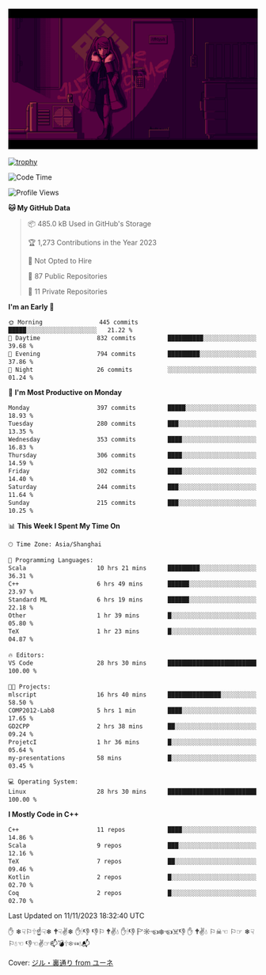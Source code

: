 ![](imgs/main.png)

[![trophy](https://github-profile-trophy.vercel.app/?username=NeilKleistGao&theme=dracula)](https://github.com/ryo-ma/github-profile-trophy)

<!--START_SECTION:waka-->
![Code Time](http://img.shields.io/badge/Code%20Time-353%20hrs%2016%20mins-blue)

![Profile Views](http://img.shields.io/badge/Profile%20Views-0-blue)

**🐱 My GitHub Data** 

> 📦 485.0 kB Used in GitHub's Storage 
 > 
> 🏆 1,273 Contributions in the Year 2023
 > 
> 🚫 Not Opted to Hire
 > 
> 📜 87 Public Repositories 
 > 
> 🔑 11 Private Repositories 
 > 
**I'm an Early 🐤** 

```text
🌞 Morning                445 commits         █████░░░░░░░░░░░░░░░░░░░░   21.22 % 
🌆 Daytime                832 commits         ██████████░░░░░░░░░░░░░░░   39.68 % 
🌃 Evening                794 commits         █████████░░░░░░░░░░░░░░░░   37.86 % 
🌙 Night                  26 commits          ░░░░░░░░░░░░░░░░░░░░░░░░░   01.24 % 
```
📅 **I'm Most Productive on Monday** 

```text
Monday                   397 commits         █████░░░░░░░░░░░░░░░░░░░░   18.93 % 
Tuesday                  280 commits         ███░░░░░░░░░░░░░░░░░░░░░░   13.35 % 
Wednesday                353 commits         ████░░░░░░░░░░░░░░░░░░░░░   16.83 % 
Thursday                 306 commits         ████░░░░░░░░░░░░░░░░░░░░░   14.59 % 
Friday                   302 commits         ████░░░░░░░░░░░░░░░░░░░░░   14.40 % 
Saturday                 244 commits         ███░░░░░░░░░░░░░░░░░░░░░░   11.64 % 
Sunday                   215 commits         ███░░░░░░░░░░░░░░░░░░░░░░   10.25 % 
```


📊 **This Week I Spent My Time On** 

```text
🕑︎ Time Zone: Asia/Shanghai

💬 Programming Languages: 
Scala                    10 hrs 21 mins      █████████░░░░░░░░░░░░░░░░   36.31 % 
C++                      6 hrs 49 mins       ██████░░░░░░░░░░░░░░░░░░░   23.97 % 
Standard ML              6 hrs 19 mins       ██████░░░░░░░░░░░░░░░░░░░   22.18 % 
Other                    1 hr 39 mins        █░░░░░░░░░░░░░░░░░░░░░░░░   05.80 % 
TeX                      1 hr 23 mins        █░░░░░░░░░░░░░░░░░░░░░░░░   04.87 % 

🔥 Editors: 
VS Code                  28 hrs 30 mins      █████████████████████████   100.00 % 

🐱‍💻 Projects: 
mlscript                 16 hrs 40 mins      ███████████████░░░░░░░░░░   58.50 % 
COMP2012-Lab8            5 hrs 1 min         ████░░░░░░░░░░░░░░░░░░░░░   17.65 % 
GD2CPP                   2 hrs 38 mins       ██░░░░░░░░░░░░░░░░░░░░░░░   09.24 % 
ProjetcI                 1 hr 36 mins        █░░░░░░░░░░░░░░░░░░░░░░░░   05.64 % 
my-presentations         58 mins             █░░░░░░░░░░░░░░░░░░░░░░░░   03.45 % 

💻 Operating System: 
Linux                    28 hrs 30 mins      █████████████████████████   100.00 % 
```

**I Mostly Code in C++** 

```text
C++                      11 repos            ████░░░░░░░░░░░░░░░░░░░░░   14.86 % 
Scala                    9 repos             ███░░░░░░░░░░░░░░░░░░░░░░   12.16 % 
TeX                      7 repos             ██░░░░░░░░░░░░░░░░░░░░░░░   09.46 % 
Kotlin                   2 repos             █░░░░░░░░░░░░░░░░░░░░░░░░   02.70 % 
Coq                      2 repos             █░░░░░░░░░░░░░░░░░░░░░░░░   02.70 % 
```




 Last Updated on 11/11/2023 18:32:40 UTC
<!--END_SECTION:waka-->

✋ ❄☟⚐🕆☝☟❄ 🕈☟✌❄ ✋🕯👎 👎⚐ 🕈✌💧 ✋🕯👎 🏱☼☜❄☜☠👎 ✋ 🕈✌💧 ⚐☠☜ ⚐☞ ❄☟⚐💧☜ 👎☜✌☞📫💣🕆❄☜💧📬

Cover: [ジル・裏通り from ユーネ](https://www.pixiv.net/artworks/62127066)
